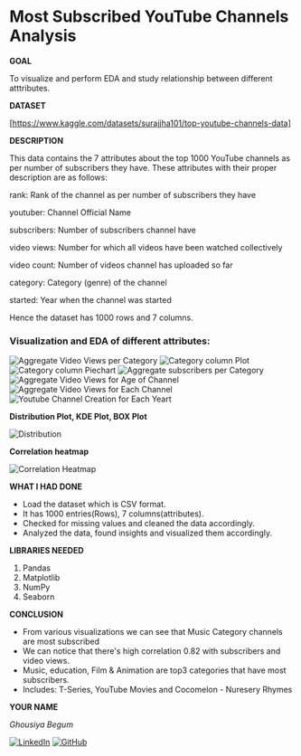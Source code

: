 <h1>Most Subscribed YouTube Channels Analysis</h1>

**GOAL**

To visualize and perform EDA and study relationship between different atttributes.

**DATASET**

[https://www.kaggle.com/datasets/surajjha101/top-youtube-channels-data]

**DESCRIPTION**

This data contains the 7 attributes about the top 1000 YouTube channels as per number of subscribers they have. These attributes with their proper description are as follows:

rank: Rank of the channel as per number of subscribers they have

youtuber: Channel Official Name

subscribers: Number of subscribers channel have

video views: Number for which all videos have been watched collectively

video count: Number of videos channel has uploaded so far

category: Category (genre) of the channel

started: Year when the channel was started

Hence the dataset has 1000 rows and 7 columns.

### Visualization and EDA of different attributes:

<img alt="Aggregate Video Views per Category" src="./Images/IMG1.png">

<img alt="Category column Plot" src="./Images/img2.png">

<img alt="Category column Piechart" src="./Images/img3.png">

<img alt="Aggregate subscribers per Category" src="./Images/img4.png">

<img alt="Aggregate Video Views for Age of Channel" src="./Images/img5.png">

<img alt="Aggregate Video Views for Each Channel" src="./Images/img6.png">

<img alt="Youtube Channel Creation for Each Yeart" src="./Images/img7.png">

**Distribution Plot, KDE Plot, BOX Plot**

<img alt="Distribution" src="./Images/img8.png">

**Correlation heatmap**

<img alt="Correlation Heatmap" src="./Images/img9.png">

**WHAT I HAD DONE**

* Load the dataset which is CSV format.
* It has 1000 entries(Rows), 7 columns(attributes).
* Checked for missing values and cleaned the data accordingly.
* Analyzed the data, found insights and visualized them accordingly.

**LIBRARIES NEEDED**

1. Pandas
2. Matplotlib
3. NumPy
4. Seaborn

**CONCLUSION**

- From various visualizations we can see that Music Category channels are most subscribed
- We can notice that there's high correlation 0.82 with subscribers and video views.
- Music, education, Film & Animation are top3 categories that have most subscribers.
- Includes: T-Series, YouTube Movies and Cocomelon - Nuresery Rhymes


**YOUR NAME**

*Ghousiya Begum*

[![LinkedIn](https://img.shields.io/badge/linkedin-%230077B5.svg?style=for-the-badge&logo=linkedin&logoColor=white)](https://www.linkedin.com/in/ghousiya-begum-a9b634258/)  [![GitHub](https://img.shields.io/badge/github-%23121011.svg?style=for-the-badge&logo=github&logoColor=white)](https://github.com/ghousiya47)
